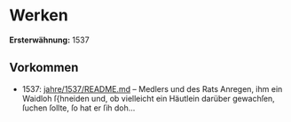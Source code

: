 # Werken

**Ersterwähnung:** 1537

## Vorkommen
- 1537: [jahre/1537/README.md](../jahre/1537/README.md) – Medlers und des Rats Anregen,
ihm ein Waidloh ſ{hneiden und, ob vielleicht ein Häutlein
darüber gewachſen, ſuchen ſollte, ſo hat er ſih doh...
